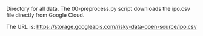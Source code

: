 Directory for all data. The 00-preprocess.py script downloads the ipo.csv file directly from Google Cloud.

The URL is: https://storage.googleapis.com/risky-data-open-source/ipo.csv